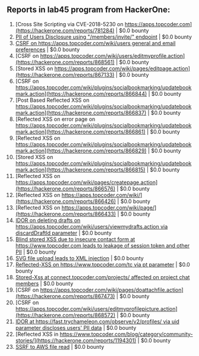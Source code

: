 ## Reports in lab45 program from HackerOne:
1. [Cross Site Scripting via CVE-2018-5230 on https://apps.topcoder.com](https://hackerone.com/reports/781284) | $0.0 bounty
2. [PII of Users Disclosure using "/members/invite/" endpoint](https://hackerone.com/reports/787955) | $0.0 bounty
3. [CSRF on https://apps.topcoder.com/wiki/users general and email preferences](https://hackerone.com/reports/868583) | $0.0 bounty
4. [CSRF on https://apps.topcoder.com/wiki/users/editmyprofile.action](https://hackerone.com/reports/868561) | $0.0 bounty
5. [Stored XSS on https://apps.topcoder.com/wiki/pages/editpage.action](https://hackerone.com/reports/867133) | $0.0 bounty
6. [CSRF on https://apps.topcoder.com/wiki/plugins/socialbookmarking/updatebookmark.action](https://hackerone.com/reports/866844) | $0.0 bounty
7. [Post Based Reflected XSS on https://apps.topcoder.com/wiki/plugins/socialbookmarking/updatebookmark.action](https://hackerone.com/reports/866837) | $0.0 bounty
8. [Reflected XSS on error page on https://apps.topcoder.com/wiki/plugins/socialbookmarking/updatebookmark.action](https://hackerone.com/reports/866861) | $0.0 bounty
9. [Reflected XSS on https://apps.topcoder.com/wiki/plugins/socialbookmarking/updatebookmark.action](https://hackerone.com/reports/866829) | $0.0 bounty
10. [Stored XSS on https://apps.topcoder.com/wiki/plugins/socialbookmarking/updatebookmark.action](https://hackerone.com/reports/866815) | $0.0 bounty
11. [Reflected XSS on https://apps.topcoder.com/wiki/pages/createpage.action](https://hackerone.com/reports/866576) | $0.0 bounty
12. [Reflected XSS on https://apps.topcoder.com/wiki/](https://hackerone.com/reports/866426) | $0.0 bounty
13. [Reflected XSS on https://apps.topcoder.com/wiki/page/](https://hackerone.com/reports/866433) | $0.0 bounty
14. [IDOR on deleting drafts on https://apps.topcoder.com/wiki/users/viewmydrafts.action via discardDraftId parameter](https://hackerone.com/reports/868590) | $0.0 bounty
15. [Blind stored XSS due to insecure contact form at https://www.topcoder.com leads to leakage of session token and other PII](https://hackerone.com/reports/878145) | $0.0 bounty
16. [SVG file upload leads to XML injection](https://hackerone.com/reports/845832) | $0.0 bounty
17. [Reflected-XSS on https://www.topcoder.com/tc via pt parameter](https://hackerone.com/reports/789652) | $0.0 bounty
18. [Stored-Xss at connect.topcoder.com/projects/ affected on project chat members](https://hackerone.com/reports/779908) | $0.0 bounty
19. [CSRF on https://apps.topcoder.com/wiki/pages/doattachfile.action](https://hackerone.com/reports/867473) | $0.0 bounty
20. [CSRF on https://apps.topcoder.com/wiki/users/editmyprofilepicture.action](https://hackerone.com/reports/868572) | $0.0 bounty
21. [IDOR at https://fast.trychameleon.com/observe/v2/profiles/ via uid parameter discloses users' PII data](https://hackerone.com/reports/1073420) | $0.0 bounty
22. [Reflected XSS in https://www.topcoder.com/blog/category/community-stories/](https://hackerone.com/reports/1194301) | $0.0 bounty
23. [SSRF to AWS file read](https://hackerone.com/reports/978823) | $0.0 bounty